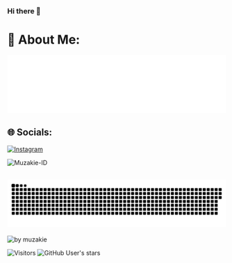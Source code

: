 ### Hi there 👋
# 💫 About Me:
![Intro](https://raw.githubusercontent.com/Muzakie-ID/Muzakie-ID/main/intro.svg) </br>

## 🌐 Socials: 
[![Instagram](https://img.shields.io/badge/Instagram-%23E4405F.svg?logo=Instagram&logoColor=white)](https://instagram.com/muzakkiid) 
<p align="left"> <img src="https://komarev.com/ghpvc/?username=Muzakie-ID&label=Profile%20views&color=0e75b6&style=flat" alt="Muzakie-ID" /> </p>

<div align="center">
  <picture>
    <source media="(prefers-color-scheme: dark)" srcset="https://github.com/Muzakie-ID/Muzakie-ID/blob/main/github-contribution-grid-snake-dark.svg" /> </br>
    <source media="(prefers-color-scheme: light), (prefers-color-scheme: no-preference)" srcset="https://github.com/Muzakie-ID/Muzakie-ID/blob/main/github-contribution-grid-snake.svg" />
    <img src="https://github.com/Muzakie-ID/Muzakie-ID/blob/main/github-contribution-grid-snake.svg" alt="github-snake" /> </br>
  </picture>
</div>
<br>
<div align="left">
  <img src="https://github-readme-activity-graph.vercel.app/graph?username=Muzakie-ID&theme=github-compact&radius=16" height="auto" alt="by muzakie"/>
</div>
<p>
<img alt="Visitors" src="https://komarev.com/ghpvc/?username=Muzakie-ID">
<img alt="GitHub User's stars" src="https://img.shields.io/github/stars/Muzakie-ID?style=flat&label=Stars&color=%23e3b341">
</p>
